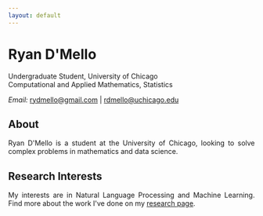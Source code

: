 ```yaml
---
layout: default
---
```





# Ryan D'Mello  
Undergraduate Student, University of Chicago <br>
Computational and Applied Mathematics, Statistics <br>

<em>Email: </em><a href="mailto:rydmello@gmail.com">rydmello@gmail.com</a> | <a href="mailto:rdmello@uchicago.edu">rdmello@uchicago.edu</a> <br>


## About 


<p align="justify" style="max-width:600px">
Ryan D'Mello is a student at the University of Chicago, looking to solve complex problems in mathematics and data science.</p>


## Research Interests
<p align="justify" style="max-width:600px">
My interests are in Natural Language Processing and Machine Learning. Find more about the work I've done on my  <a href="/research/" target="_blank">research page</a>.
</p>
<!-- <center> <em><a class="tosu"> Scroll down for news! </a></em></center> -->

